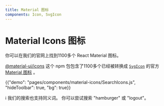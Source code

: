```yaml
---
title: Material 图标
components: Icon, SvgIcon
---
```


# Material Icons 图标

<p class="description">你可以在我们的官网上找到1100多个 React Material 图标。</p>

[@material-ui/icons](https://www.npmjs.com/package/@material-ui/icons) 这个 npm 包包含了1100多个已经被转换成 [`SvgIcon`](/api/svg-icon/) 的官方 [Material 图标](https://material.io/tools/icons/?style=baseline) 。

{{"demo": "pages/components/material-icons/SearchIcons.js", "hideToolbar": true, "bg": true}}

ℹ️ 我们的搜索也支持同义词。 你可以尝试搜索 "hamburger" 或 "logout"。